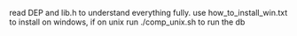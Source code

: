 read DEP and lib.h to understand everything fully.
use how_to_install_win.txt to install on windows, if on unix run ./comp_unix.sh to run the db

